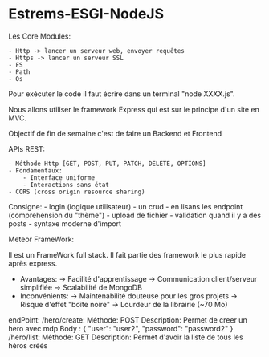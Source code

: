 # Estrems-ESGI-NodeJS

Les Core Modules:

    - Http -> lancer un serveur web, envoyer requêtes 
    - Https -> lancer un serveur SSL
    - FS
    - Path
    - Os

Pour exécuter le code il faut écrire dans un terminal "node XXXX.js".

Nous allons utiliser le framework Express qui est sur le principe d'un site en MVC.

Objectif de fin de semaine c'est de faire un Backend et Frontend

APIs REST:

    - Méthode Http [GET, POST, PUT, PATCH, DELETE, OPTIONS]
    - Fondamentaux: 
        - Interface uniforme 
        - Interactions sans état 
    - CORS (cross origin resource sharing)


Consigne: 
    - login (logique utilisateur)
    - un crud
    - en lisans les endpoint (comprehension du "thème")
    - upload de fichier
    - validation quand il y a des posts
    - syntaxe moderne d'import


Meteor FrameWork: 

Il est un FrameWork full stack. Il fait partie des framework le plus rapide après express.
 
 - Avantages:
    -> Facilité d'apprentissage 
    -> Communication client/serveur simplifiée
    -> Scalabilité de MongoDB
 - Inconvénients:
    -> Maintenabilité douteuse pour les gros projets
    -> Risque d'effet "boîte noire"
    -> Lourdeur de la librairie (~70 Mo)


endPoint: 
    /hero/create:
        Méthode: POST
        Description: Permet de creer un hero avec mdp
        Body : {
                    "user": "user2",
                    "password": "password2"
                }
    /hero/list:
        Méthode: GET
        Description: Permet d'avoir la liste de tous les héros créés

    